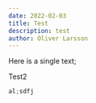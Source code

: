 ```yaml
---
date: 2022-02-03
title: Test
description: test
author: Oliver Larsson
---
```


Here is a single text;


Test2

```ts
al;sdfj
```




